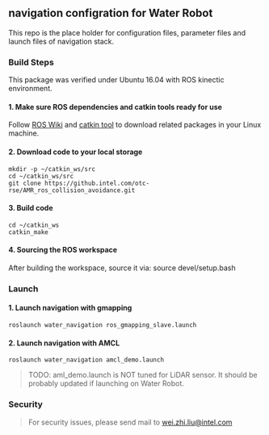 
## navigation configration for Water Robot


This repo is the place holder for configuration files, parameter files and launch files of navigation stack.


### Build Steps
This package was verified under Ubuntu 16.04 with ROS kinectic environment.

#### 1. Make sure ROS dependencies and catkin tools ready for use
Follow [ROS Wiki](http://wiki.ros.org/ROS/Installation) and [catkin
tool](http://wiki.ros.org/catkin) to download related packages in your Linux machine.

#### 2. Download code to your local storage
    mkdir -p ~/catkin_ws/src
    cd ~/catkin_ws/src
    git clone https://github.intel.com/otc-rse/AMR_ros_collision_avoidance.git

#### 3. Build code
    cd ~/catkin_ws
    catkin_make

#### 4. Sourcing the ROS workspace
After building the workspace, source it via:
    source devel/setup.bash

### Launch

#### 1. Launch navigation with gmapping
    roslaunch water_navigation ros_gmapping_slave.launch

#### 2. Launch navigation with AMCL
    roslaunch water_navigation amcl_demo.launch

  > TODO: aml_demo.launch is NOT tuned for LiDAR sensor. It should be probably updated if launching on Water Robot.

### Security

   > For security issues, please send mail to wei.zhi.liu@intel.com
